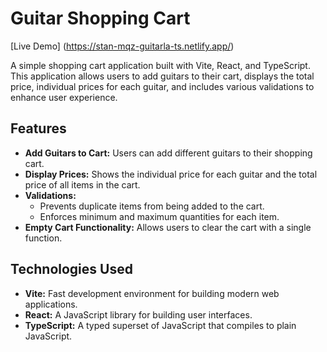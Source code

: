 # Guitar Shopping Cart

[Live Demo] (https://stan-mqz-guitarla-ts.netlify.app/)

A simple shopping cart application built with Vite, React, and TypeScript. This application allows users to add guitars to their cart, displays the total price, individual prices for each guitar, and includes various validations to enhance user experience.

## Features

- **Add Guitars to Cart:** Users can add different guitars to their shopping cart.
- **Display Prices:** Shows the individual price for each guitar and the total price of all items in the cart.
- **Validations:**
  - Prevents duplicate items from being added to the cart.
  - Enforces minimum and maximum quantities for each item.
- **Empty Cart Functionality:** Allows users to clear the cart with a single function.

## Technologies Used

- **Vite:** Fast development environment for building modern web applications.
- **React:** A JavaScript library for building user interfaces.
- **TypeScript:** A typed superset of JavaScript that compiles to plain JavaScript.

